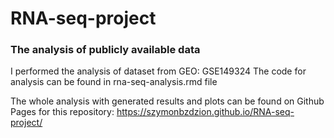 # RNA-seq-project

### The analysis of publicly available data

I performed the analysis of dataset from GEO: GSE149324
The code for analysis can be found in rna-seq-analysis.rmd file

The whole analysis with generated results and plots can be found on Github Pages for this repository: https://szymonbzdzion.github.io/RNA-seq-project/
